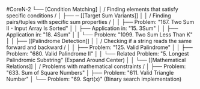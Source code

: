 #CoreN-2
└── [Condition Matching]
    │   / Finding elements that satisfy specific conditions /
    │
    ├── ─ [[Target Sum Variants]]
    │   │   / Finding pairs/tuples with specific sum properties /
    │   │   ├── Problem: "167. Two Sum II - Input Array Is Sorted"
    │   │   ├── Application in: "15. 3Sum"
    │   │   ├── Application in: "18. 4Sum"
    │   │   └── Problem: "1099. Two Sum Less Than K"
    │   │
    ├── [[Palindrome Detection]]
    │   │   / Checking if a string reads the same forward and backward /
    │   │   ├── Problem: "125. Valid Palindrome"
    │   │   ├── Problem: "680. Valid Palindrome II"
    │   │   └── Related Problem: "5. Longest Palindromic Substring" (Expand Around Center)
    │   │
    └── [[Mathematical Relations]]
        │   / Problems with mathematical constraints /
        │   ├── Problem: "633. Sum of Square Numbers"
        │   ├── Problem: "611. Valid Triangle Number"
        │   └── Problem: "69. Sqrt(x)" (Binary search implementation)
